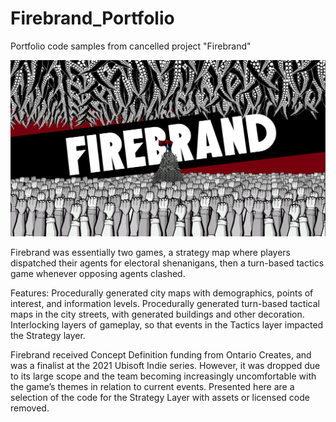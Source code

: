 # Firebrand_Portfolio
Portfolio code samples from cancelled project "Firebrand"

![Firebrand Splash Screen](/FullScreenHeader.PNG?raw=true)

Firebrand was essentially two games, a strategy map where players dispatched their agents for electoral shenanigans, then a turn-based tactics game whenever opposing agents clashed. 

Features:
Procedurally generated city maps with demographics, points of interest, and information levels.
Procedurally generated turn-based tactical maps in the city streets, with generated buildings and other decoration.
Interlocking layers of gameplay, so that events in the Tactics layer impacted the Strategy layer.

Firebrand received Concept Definition funding from Ontario Creates, and was a finalist at the 2021 Ubisoft Indie series. However, it was dropped due to its large scope and the team becoming increasingly uncomfortable with the game’s themes in relation to current events. Presented here are a selection of the code for the Strategy Layer with assets or licensed code removed.
